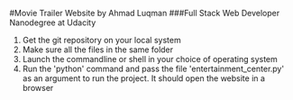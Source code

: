 #Movie Trailer Website by Ahmad Luqman
###Full Stack Web Developer Nanodegree at Udacity

1. Get the git repository on your local system
2. Make sure all the files in the same folder
3. Launch the commandline or shell in your choice of operating system
4. Run the 'python' command and pass the file 'entertainment_center.py' as an argument to run the project. It should open the website in a browser
